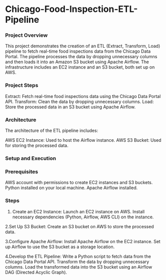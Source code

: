 # Chicago-Food-Inspection-ETL-Pipeline

### Project Overview
This project demonstrates the creation of an ETL (Extract, Transform, Load) pipeline to fetch real-time food inspections data from the Chicago Data Portal. The pipeline processes the data by dropping unnecessary columns and then loads it into an Amazon S3 bucket using Apache Airflow. The infrastructure includes an EC2 instance and an S3 bucket, both set up on AWS.

### Project Steps
Extract: Fetch real-time food inspections data using the Chicago Data Portal API.
Transform: Clean the data by dropping unnecessary columns.
Load: Store the processed data in an S3 bucket using Apache Airflow.

### Architecture
The architecture of the ETL pipeline includes:

AWS EC2 Instance: Used to host the Airflow instance.
AWS S3 Bucket: Used for storing the processed data.

### Setup and Execution
### Prerequisites
AWS account with permissions to create EC2 instances and S3 buckets.
Python installed on your local machine.
Apache Airflow installed.

### Steps
1. Create an EC2 Instance:
Launch an EC2 instance on AWS.
Install necessary dependencies (Python, Airflow, AWS CLI) on the instance.

2.Set Up S3 Bucket:
Create an S3 bucket on AWS to store the processed data.

3.Configure Apache Airflow:
Install Apache Airflow on the EC2 instance.
Set up Airflow to use the S3 bucket as a storage location.

4.Develop the ETL Pipeline:
Write a Python script to fetch data from the Chicago Data Portal API.
Transform the data by dropping unnecessary columns.
Load the transformed data into the S3 bucket using an Airflow DAG (Directed Acyclic Graph).
